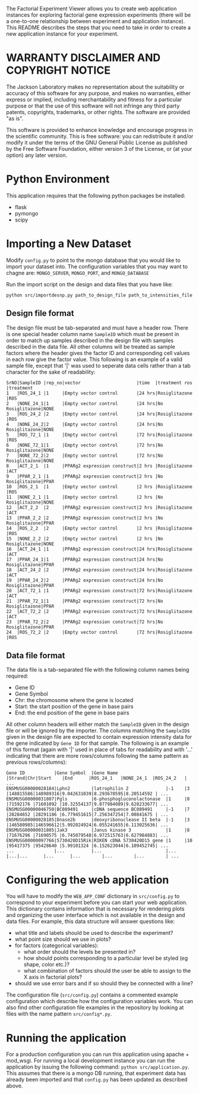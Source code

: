 The Factorial Experiment Viewer allows you to create web application instances
for exploring factorial gene expression experiments (there will be a
one-to-one relationship between experiment and application instance). This
README describes the steps that you need to take in order to create a new
application instance for your experiment.

WARRANTY DISCLAIMER AND COPYRIGHT NOTICE
========================================

The Jackson Laboratory makes no representation about the suitability or accuracy
of this software for any purpose, and makes no warranties, either express or
implied, including merchantability and fitness for a particular purpose or that
the use of this software will not infringe any third party patents, copyrights,
trademarks, or other rights. The software are provided "as is".

This software is provided to enhance knowledge and encourage progress in the
scientific community. This is free software: you can redistribute it and/or
modify it under the terms of the GNU General Public License as published by the
Free Software Foundation, either version 3 of the License, or (at your option)
any later version.

Python Environment
==================

This application requires that the following python packages be installed:

* flask
* pymongo
* scipy

Importing a New Dataset
=======================

Modify `config.py` to point to the mongo database that you would like to import your dataset into. The configuration
variables that you may want to chagne are: `MONGO_SERVER`, `MONGO_PORT`, and `MONGO_DATABASE`

Run the import script on the design and data files that you have like:

    python src/importdesnp.py path_to_design_file path_to_intensities_file

Design file format
------------------

The design file must be tab-separated and must have a header row. There is one special header column name
`SampleID` which must be present in order to match up samples described in the design file with samples
described in the data file. All other columns will be treated as sample factors where the header gives the
factor ID and corresponding cell values in each row give the factor value. This following is an example
of a valid sample file, except that '|' was used to seperate data cells rather than a tab character for
the sake of readability:

    SrNO|SampleID |rep_no|vector                     |time  |treatment ros   |treatment
    1   |ROS_24_1 |1     |Empty vector control       |24 hrs|Rosiglitazone   |ROS
    2   |NONE_24_1|1     |Empty vector control       |24 hrs|No Rosiglitazone|NONE
    3   |ROS_24_2 |2     |Empty vector control       |24 hrs|Rosiglitazone   |ROS
    4   |NONE_24_2|2     |Empty vector control       |24 hrs|No Rosiglitazone|NONE
    5   |ROS_72_1 |1     |Empty vector control       |72 hrs|Rosiglitazone   |ROS
    6   |NONE_72_1|1     |Empty vector control       |72 hrs|No Rosiglitazone|NONE
    7   |NONE_72_2|2     |Empty vector control       |72 hrs|No Rosiglitazone|NONE
    8   |ACT_2_1  |1     |PPARg2 expression construct|2 hrs |Rosiglitazone   |ACT
    9   |PPAR_2_1 |1     |PPARg2 expression construct|2 hrs |No Rosiglitazone|PPAR
    10  |ROS_2_1  |1     |Empty vector control       |2 hrs |Rosiglitazone   |ROS
    11  |NONE_2_1 |1     |Empty vector control       |2 hrs |No Rosiglitazone|NONE
    12  |ACT_2_2  |2     |PPARg2 expression construct|2 hrs |Rosiglitazone   |ACT
    13  |PPAR_2_2 |2     |PPARg2 expression construct|2 hrs |No Rosiglitazone|PPAR
    14  |ROS_2_2  |2     |Empty vector control       |2 hrs |Rosiglitazone   |ROS
    15  |NONE_2_2 |2     |Empty vector control       |2 hrs |No Rosiglitazone|NONE
    16  |ACT_24_1 |1     |PPARg2 expression construct|24 hrs|Rosiglitazone   |ACT
    17  |PPAR_24_1|1     |PPARg2 expression construct|24 hrs|No Rosiglitazone|PPAR
    18  |ACT_24_2 |2     |PPARg2 expression construct|24 hrs|Rosiglitazone   |ACT
    19  |PPAR_24_2|2     |PPARg2 expression construct|24 hrs|No Rosiglitazone|PPAR
    20  |ACT_72_1 |1     |PPARg2 expression construct|72 hrs|Rosiglitazone   |ACT
    21  |PPAR_72_1|1     |PPARg2 expression construct|72 hrs|No Rosiglitazone|PPAR
    22  |ACT_72_2 |2     |PPARg2 expression construct|72 hrs|Rosiglitazone   |ACT
    23  |PPAR_72_2|2     |PPARg2 expression construct|72 hrs|No Rosiglitazone|PPAR
    24  |ROS_72_2 |2     |Empty vector control       |72 hrs|Rosiglitazone   |ROS


Data file format
----------------

The data file is a tab-separated file with the following column names being required:

* Gene ID
* Gene Symbol
* Chr: the chromosome where the gene is located
* Start: the start position of the gene in base pairs
* End: the end position of the gene in base pairs

All other column headers will either match the `SampleID` given in the design file or will be ignored by the importer.
The columns matching the `SampleID`s given in the design file are expected to contain expression intensity data for
the gene indicated by `Gene ID` for that sample. The following is an example of this format (again with '|' used in place
of tabs for readability and with '...' indicating that there are more rows/columns following the same pattern as
previous rows/columns):

    Gene ID           |Gene Symbol  |Gene Name                  |Strand|Chr|Start    |End      |ROS_24_1   |NONE_24_1  |ROS_24_2   | ...
    ENSMUSG00000028184|Lphn2        |latrophilin 2              |-1    |3  |148815586|148989316|9.042631039|8.293670595|8.20514592 | ...
    ENSMUSG00000031807|Pgls         |6-phosphogluconolactonase  |1     |8  |71592176 |71601092 |10.32554137|9.877984089|9.628233677| ...
    ENSMUSG00000046750|BC089491     |cDNA sequence BC089491     |-1    |7  |28284652 |28291186 |6.779451615|7.256347254|7.00841675 | ...
    ENSMUSG00000028185|Dnase2b      |deoxyribonuclease II beta  |-1    |3  |146580985|146596612|5.992024924|6.055241655|6.113025636| ...
    ENSMUSG00000031805|Jak3         |Janus kinase 3             |1     |8  |71676296 |71690575 |6.745079548|6.972515763|6.627984883| ...
    ENSMUSG00000097766|5730420D15Rik|RIKEN cDNA 5730420D15 gene |1     |10 |95417375 |95428640 |5.99101324 |6.152623044|6.109452745| ...
    ...               |...          |...                        |...   |...|...      |...      |...        |...        |...        | ...

Configuring the web application
===============================

You will have to modify the `WEB_APP_CONF` dictionary in `src/config.py` to correspond to your
experiment before you can start your web application. This dictionary contains information that
is necessary for rendering plots and organizing the user interface which is not available in the
design and data files. For example, this data structure will answer questions like:

* what title and labels should be used to describe the experiment?
* what point size should we use in plots?
* for factors (categorical variables):
    * what order should the levels be presented in?
    * how should points corresponding to a particular level be styled (eg shape, color etc.)?
    * what combination of factors should the user be able to assign to the X axis in
      factorial plots?
* should we use error bars and if so should they be connected with a line?

The configuration file (`src/config.py`) contains a commented example configuration which describe
how the configuration variables work. You can also find other configuration file examples in the
repository by looking at files with the name pattern `src/config*.py`.

Running the application
=======================

For a production configuration you can run this application using apache + mod_wsgi. For running
a local development instance you can run the application by issuing the following command:
`python src/application.py`. This assumes that there is a mongo DB running, that experiment data
has already been imported and that `config.py` has been updated as described above.
